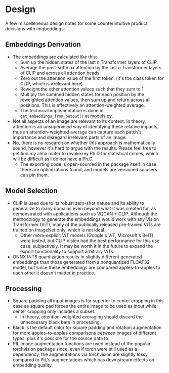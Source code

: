 # Design

A few miscelleneous design notes for some counterintuitive product decisions with imgbeddings:

## Embeddings Derivation

- The embeddings are calculated like this:
  - Sum up the hidden states of the last _n_ Transformer layers of CLIP.
  - Average the post-softmax attention by the last _n_ Transformer layers of CLIP and across all attention heads.
  - Zero out the attention value of the first token. (it's the class token for CLIP, which is irrelevant here)
  - Reweight the other attention values such that they sum to 1
  - Multiply the summed hidden states for each position by the reweighted attention values, then sum up and return across all positions. This is effectively an attention-weighted average.
  - The technical implementation is done in `get_embeddings_from_output()` at [models.py](imgbeddings/models.py).
- Not all aspects of an image are relevant to its context. In theory, attention is an unsupervised way of identifying these relative impacts, thus an attention-weighted average can capture each patch's importance and disregard irrelevant parts of an image.
- No, there is no research on whether this approach is mathematically sound, however it's hard to argue with the results. Please feel free to petition my alma mater to revoke my Ph.D for statistical crimes, which will be difficult as I do not have a Ph.D.
  - The exporting code is open-sourced in the package itself in case there are optimizations found, and models are versioned so users can pin them.

## Model Selection

- CLIP is used due to its robust zero-shot nature and its ability to generalize to many domains even beyond what it was created for, as demonstrated with applications such as VQGAN + CLIP. Although the methodology to generate the embeddings would work with any Vision Transformer (ViT), many of the publically released pre-trained ViTs are trained on ImageNet only, which is not ideal.
  - Other more-explicit ViT models (Google's ViT, Microsoft's BeIT) were tested, but CLIP Vision had the best performance for this use case, subjectively. It may be worth it in the future to expand the export functionality to support arbitrary ViTs.
- ONNX INT8 quantization results in slightly different generated embeddings than those generated from a nonquantized FLOAT32 model, but since these embeddings are compared apples-to-apples to each other it doesn't matter in practice.

## Processing

- Square padding all input images is far superior to center cropping in this case as square pad forces the entire image to be used as input while center cropping only includes a subset.
  - In theory, attention-weighted averaging should discard the unnecessary black bars in processing.
- Black is the default color for square padding and rotation augmentation for more apples-to-apples comparisons between images of different types, plus it's possible for the source data to.
- PIL image augmentation functions are used instead of the popular torchvision package since, even if torch were still used as a dependency, the augmentations via torchvision are slightly lossy compared to PIL's augmentations which has downstream effects on embedding quality.
